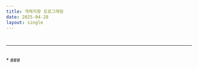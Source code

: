 ```yaml
---
title: 객체지향 프로그래밍
date: 2025-04-28
layout: single
---
```

<h1 style="text-align: center;"></h1>

---
<br>
* ### 
